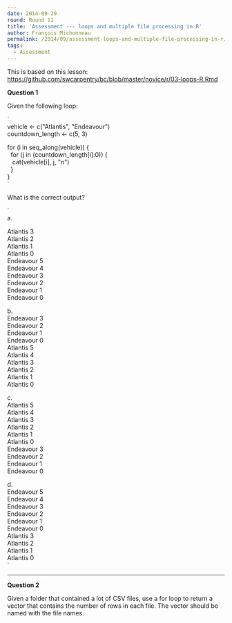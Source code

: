 ```yaml
---
date: 2014-09-29
round: Round 11
title: 'Assessment --- loops and multiple file processing in R'
author: François Michonneau
permalink: /2014/09/assessment-loops-and-multiple-file-processing-in-r/
tags:
  - Assessment
---
```

This is based on this lesson: <https://github.com/swcarpentry/bc/blob/master/novice/r/03-loops-R.Rmd>

**Question 1**

Given the following loop:

`<br />
vehicle <- c("Atlantis", "Endeavour")<br />
countdown_length <- c(5, 3)</p>
<p>for (i in seq_along(vehicle)) {<br />
&nbsp; for (j in (countdown_length[i]:0)) {<br />
&nbsp;&nbsp; cat(vehicle[i], j, "n")<br />
&nbsp; }<br />
}<br />
`

What is the correct output?

`<br />
a.</p>
<p>Atlantis 3<br />
Atlantis 2<br />
Atlantis 1<br />
Atlantis 0<br />
Endeavour 5<br />
Endeavour 4<br />
Endeavour 3<br />
Endeavour 2<br />
Endeavour 1<br />
Endeavour 0 </p>
<p>b.<br />
Endeavour 3<br />
Endeavour 2<br />
Endeavour 1<br />
Endeavour 0<br />
Atlantis 5<br />
Atlantis 4<br />
Atlantis 3<br />
Atlantis 2<br />
Atlantis 1<br />
Atlantis 0 </p>
<p>c.<br />
Atlantis 5<br />
Atlantis 4<br />
Atlantis 3<br />
Atlantis 2<br />
Atlantis 1<br />
Atlantis 0<br />
Endeavour 3<br />
Endeavour 2<br />
Endeavour 1<br />
Endeavour 0 </p>
<p>d.<br />
Endeavour 5<br />
Endeavour 4<br />
Endeavour 3<br />
Endeavour 2<br />
Endeavour 1<br />
Endeavour 0<br />
Atlantis 3<br />
Atlantis 2<br />
Atlantis 1<br />
Atlantis 0<br />
`

* * *

**Question 2**

Given a folder that contained a lot of CSV files, use a for loop to return a vector that contains the number of rows in each file. The vector should be named with the file names.
